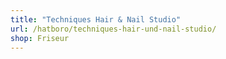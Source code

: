 ```yaml
---
title: "Techniques Hair & Nail Studio"
url: /hatboro/techniques-hair-und-nail-studio/
shop: Friseur
---
```

